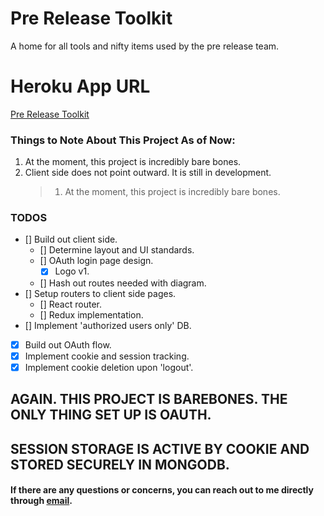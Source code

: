 # Pre Release Toolkit

A home for all tools and nifty items used by the pre release team.

# Heroku App URL

[Pre Release Toolkit](https://murmuring-bastion-29031.herokuapp.com/)

### Things to Note About This Project As of Now:

1. At the moment, this project is incredibly bare bones.
2. Client side does not point outward. It is still in development.
   > 1. At the moment, this project is incredibly bare bones.

### TODOS

* [] Build out client side.
  * [] Determine layout and UI standards.
  * [] OAuth login page design.
    * [x] Logo v1.
  * [] Hash out routes needed with diagram.
* [] Setup routers to client side pages.
  * [] React router.
  * [] Redux implementation.
* [] Implement 'authorized users only' DB.
* [x] Build out OAuth flow.
* [x] Implement cookie and session tracking.
* [x] Implement cookie deletion upon 'logout'.

## AGAIN. THIS PROJECT IS BAREBONES. THE ONLY THING SET UP IS OAUTH.

## SESSION STORAGE IS ACTIVE BY COOKIE AND STORED SECURELY IN MONGODB.

#### If there are any questions or concerns, you can reach out to me directly through [email](mailto:sabeyfox@gmail.com).
